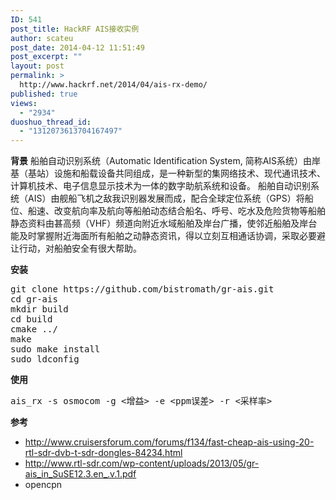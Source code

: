 ```yaml
---
ID: 541
post_title: HackRF AIS接收实例
author: scateu
post_date: 2014-04-12 11:51:49
post_excerpt: ""
layout: post
permalink: >
  http://www.hackrf.net/2014/04/ais-rx-demo/
published: true
views:
  - "2934"
duoshuo_thread_id:
  - "1312073613704167497"
---
```

<strong>背景</strong>
船舶自动识别系统（Automatic Identification System, 简称AIS系统）由岸基（基站）设施和船载设备共同组成，是一种新型的集网络技术、现代通讯技术、计算机技术、电子信息显示技术为一体的数字助航系统和设备。
船舶自动识别系统（AIS）由舰船飞机之敌我识别器发展而成，配合全球定位系统（GPS）将船位、船速、改变航向率及航向等船舶动态结合船名、呼号、吃水及危险货物等船舶静态资料由甚高频（VHF）频道向附近水域船舶及岸台广播，使邻近船舶及岸台能及时掌握附近海面所有船舶之动静态资讯，得以立刻互相通话协调，采取必要避让行动，对船舶安全有很大帮助。

<strong>安装</strong>
<pre class="lang:default decode:true">git clone https://github.com/bistromath/gr-ais.git
cd gr-ais
mkdir build
cd build
cmake ../
make
sudo make install
sudo ldconfig</pre>
<strong>使用</strong>
<pre class="lang:default decode:true">ais_rx -s osmocom -g &lt;增益&gt; -e &lt;ppm误差&gt; -r &lt;采样率&gt;</pre>
<strong>参考</strong>
<ul>
	<li><a href="http://www.cruisersforum.com/forums/f134/fast-cheap-ais-using-20-rtl-sdr-dvb-t-sdr-dongles-84234.html">http://www.cruisersforum.com/forums/f134/fast-cheap-ais-using-20-rtl-sdr-dvb-t-sdr-dongles-84234.html</a></li>
	<li><a href="http://www.rtl-sdr.com/wp-content/uploads/2013/05/gr-ais_in_SuSE12.3.en_.v.1.pdf">http://www.rtl-sdr.com/wp-content/uploads/2013/05/gr-ais_in_SuSE12.3.en_.v.1.pdf</a></li>
	<li>opencpn</li>
</ul>
&nbsp;